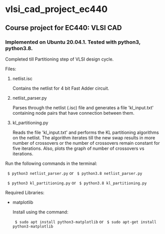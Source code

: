 # vlsi_cad_project_ec440
## Course project for EC440: VLSI CAD

### Implemented on Ubuntu 20.04.1. Tested with python3, python3.8.

Completed till Partitioning step of VLSI design cycle.

Files:
1) netlist.isc

   Contains the netlist for 4 bit Fast Adder circuit.

2) netlist_parser.py

   Parses through the netlist (.isc) file and generates a file 'kl_input.txt'
   containing node pairs that have connection between them.

3) kl_partitioning.py

   Reads the file 'kl_input.txt' and performs the KL partitioning algorithms
   on the netlist. The algorithm iterates till the new swap results in more
   number of crossovers or the number of crossovers remain constant for five
   iterations. Also, plots the graph of number of crossovers vs iterations.

Run the following commands in the terminal:

` $ python3 netlist_parser.py` or ` $ python3.8 netlist_parser.py`

` $ python3 kl_partitioning.py` or ` $ python3.8 kl_partitioning.py`

Required Libraries:
- matplotlib

  Install using the command:
  
  ` $ sudo apt install python3-matplotlib` or ` $ sudo apt-get install python3-matplotlib`
